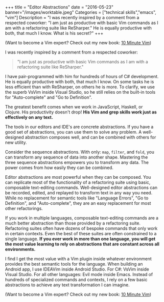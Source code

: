 +++
title = "Editor Abstractions"
date = "2016-05-23"
banner="/images/worktable.jpeg"
Categories = ["technical skills","emacs", "vim"]
Description = "I was recently inspired by a comment from a respected coworker: \"I am just as productive with basic Vim commands as I am with a refactoring suite like ReSharper.\" He is equally productive with both, that much I know. What is his secret?"
+++

(Want to become a Vim expert? Check out my new book: [10 Minute Vim](https://leanpub.com/deliberatevim))

I was recently inspired by a comment from a respected coworker:

> "I am just as productive with basic Vim commands as I am with a refactoring
> suite like ReSharper."

I have pair-programmed with him for hundreds of hours of C# development. He is
equally productive with both, that much I know. On some tasks he is less
efficient than with ReSharper, on others he is more. To clarify, we use the
superb VsVim inside Visual Studio, so he still relies on the built-in tools for
"Auto-complete" and "Go to Definition".

The greatest benefit comes when we work in JavaScript, Haskell, or Clojure. His
productivity doesn't drop! **His Vim and grep skills work just as effectively on
any text.**

The tools in our editors and IDE's are concrete abstractions. If you have a good
set of abstractions, you can use them to solve any problem. A well-designed
abstraction composes well, and can be combined with others for new utility.

Consider the sequence abstractions. With only: ```map```, ```filter```, and
```fold```, you can transform any sequence of data into another shape. Mastering
the three sequence abstractions empowers you to transform any data. The power comes
from how easily they can be combined.

Editor abstractions are most powerful when they can be composed. You can
replicate most of the functionality of a refactoring suite using basic,
composable text-editing commands. Well-designed editor abstractions can be
recorded, edited, and replayed to transform text in any way you need. While no
replacement for semantic tools like "Language Errors", "Go to Definition", and
"Auto-complete", they are an easy replacement for most other refactorings.

If you work in multiple languages, composable text-editing commands are a much
better abstraction than those provided by a refactoring suite. Refactoring
suites often have dozens of bespoke commands that only work in certain contexts.
Even the best of these suites are often constrained to a single language. **If
you ever work in more than one language, you will get the most value learning to
rely on abstractions that are constant across all environments.**

I find I get the most value with a Vim plugin inside whatever environment
provides the best semantic tools for the language. When building an Android app,
I use IDEAVim inside Android Studio. For C#: VsVim inside Visual Studio. For all
other languages: Evil mode inside Emacs. Instead of hundreds of specialized
commands and contexts, I rely on a few basic abstractions to achieve any text
transformation I can imagine.

(Want to become a Vim expert? Check out my new book: [10 Minute Vim](https://leanpub.com/deliberatevim))
